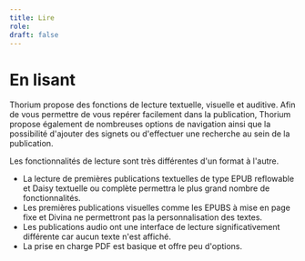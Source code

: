 ```yaml
---
title: Lire
role: 
draft: false
---
```


# En lisant

Thorium propose des fonctions de lecture textuelle, visuelle et auditive. Afin de vous permettre de vous repérer facilement dans la publication, Thorium propose également de nombreuses options de navigation ainsi que la possibilité d'ajouter des signets ou d'effectuer une recherche au sein de la publication.

Les fonctionnalités de lecture sont très différentes d'un format à l'autre.

- La lecture de premières publications textuelles de type EPUB reflowable et Daisy textuelle ou complète permettra le plus grand nombre de fonctionnalités.
- Les premières publications visuelles comme les EPUBS à mise en page fixe et Divina ne permettront pas la personnalisation des textes.
- Les publications audio ont une interface de lecture significativement différente car aucun texte n'est affiché.
- La prise en charge PDF est basique et offre peu d'options.
